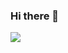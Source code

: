 ### Hi there 👋

<p align="left">
  <a href="https://skillicons.dev">
    <img src="https://skillicons.dev/icons?i=python,django,fastapi,redis,postgresql,mysql,html,css,docker,git" />
  </a>
</p>
